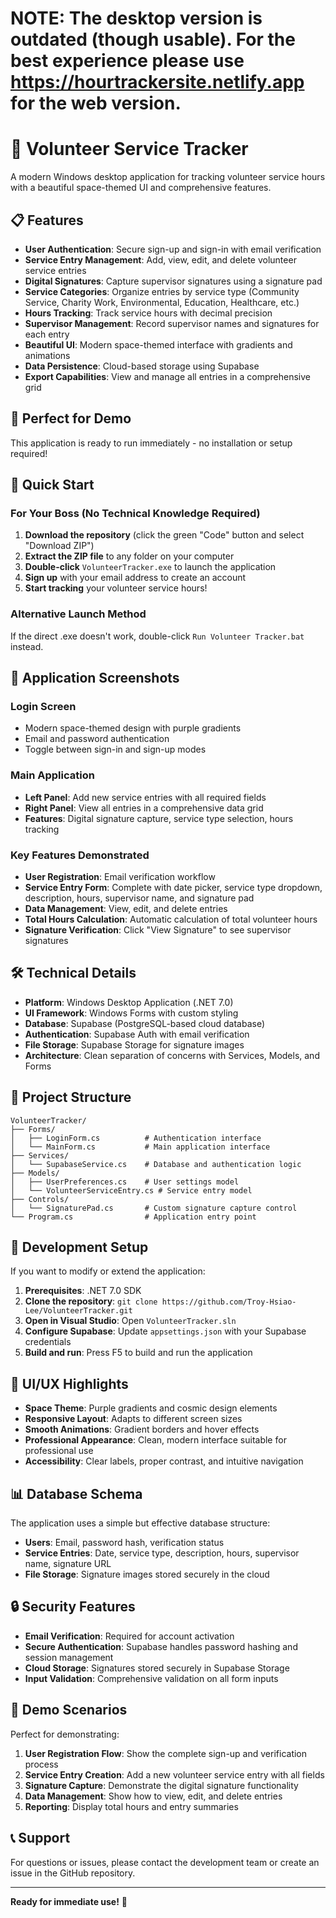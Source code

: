 # NOTE: The desktop version is outdated (though usable). For the best experience please use https://hourtrackersite.netlify.app for the web version.


# 🚀 Volunteer Service Tracker

A modern Windows desktop application for tracking volunteer service hours with a beautiful space-themed UI and comprehensive features.

## 📋 Features

- **User Authentication**: Secure sign-up and sign-in with email verification
- **Service Entry Management**: Add, view, edit, and delete volunteer service entries
- **Digital Signatures**: Capture supervisor signatures using a signature pad
- **Service Categories**: Organize entries by service type (Community Service, Charity Work, Environmental, Education, Healthcare, etc.)
- **Hours Tracking**: Track service hours with decimal precision
- **Supervisor Management**: Record supervisor names and signatures for each entry
- **Beautiful UI**: Modern space-themed interface with gradients and animations
- **Data Persistence**: Cloud-based storage using Supabase
- **Export Capabilities**: View and manage all entries in a comprehensive grid

## 🎯 Perfect for Demo

This application is ready to run immediately - no installation or setup required!

## 🚀 Quick Start

### For Your Boss (No Technical Knowledge Required)

1. **Download the repository** (click the green "Code" button and select "Download ZIP")
2. **Extract the ZIP file** to any folder on your computer
3. **Double-click** `VolunteerTracker.exe` to launch the application
4. **Sign up** with your email address to create an account
5. **Start tracking** your volunteer service hours!

### Alternative Launch Method

If the direct .exe doesn't work, double-click `Run Volunteer Tracker.bat` instead.

## 📱 Application Screenshots

### Login Screen
- Modern space-themed design with purple gradients
- Email and password authentication
- Toggle between sign-in and sign-up modes

### Main Application
- **Left Panel**: Add new service entries with all required fields
- **Right Panel**: View all entries in a comprehensive data grid
- **Features**: Digital signature capture, service type selection, hours tracking

### Key Features Demonstrated
- **User Registration**: Email verification workflow
- **Service Entry Form**: Complete with date picker, service type dropdown, description, hours, supervisor name, and signature pad
- **Data Management**: View, edit, and delete entries
- **Total Hours Calculation**: Automatic calculation of total volunteer hours
- **Signature Verification**: Click "View Signature" to see supervisor signatures

## 🛠 Technical Details

- **Platform**: Windows Desktop Application (.NET 7.0)
- **UI Framework**: Windows Forms with custom styling
- **Database**: Supabase (PostgreSQL-based cloud database)
- **Authentication**: Supabase Auth with email verification
- **File Storage**: Supabase Storage for signature images
- **Architecture**: Clean separation of concerns with Services, Models, and Forms

## 📁 Project Structure

```
VolunteerTracker/
├── Forms/
│   ├── LoginForm.cs          # Authentication interface
│   └── MainForm.cs           # Main application interface
├── Services/
│   └── SupabaseService.cs    # Database and authentication logic
├── Models/
│   ├── UserPreferences.cs    # User settings model
│   └── VolunteerServiceEntry.cs # Service entry model
├── Controls/
│   └── SignaturePad.cs       # Custom signature capture control
└── Program.cs                # Application entry point
```

## 🔧 Development Setup

If you want to modify or extend the application:

1. **Prerequisites**: .NET 7.0 SDK
2. **Clone the repository**: `git clone https://github.com/Troy-Hsiao-Lee/VolunteerTracker.git`
3. **Open in Visual Studio**: Open `VolunteerTracker.sln`
4. **Configure Supabase**: Update `appsettings.json` with your Supabase credentials
5. **Build and run**: Press F5 to build and run the application

## 🎨 UI/UX Highlights

- **Space Theme**: Purple gradients and cosmic design elements
- **Responsive Layout**: Adapts to different screen sizes
- **Smooth Animations**: Gradient borders and hover effects
- **Professional Appearance**: Clean, modern interface suitable for professional use
- **Accessibility**: Clear labels, proper contrast, and intuitive navigation

## 📊 Database Schema

The application uses a simple but effective database structure:

- **Users**: Email, password hash, verification status
- **Service Entries**: Date, service type, description, hours, supervisor name, signature URL
- **File Storage**: Signature images stored securely in the cloud

## 🔒 Security Features

- **Email Verification**: Required for account activation
- **Secure Authentication**: Supabase handles password hashing and session management
- **Cloud Storage**: Signatures stored securely in Supabase Storage
- **Input Validation**: Comprehensive validation on all form inputs

## 🎯 Demo Scenarios

Perfect for demonstrating:
1. **User Registration Flow**: Show the complete sign-up and verification process
2. **Service Entry Creation**: Add a new volunteer service entry with all fields
3. **Signature Capture**: Demonstrate the digital signature functionality
4. **Data Management**: Show how to view, edit, and delete entries
5. **Reporting**: Display total hours and entry summaries

## 📞 Support

For questions or issues, please contact the development team or create an issue in the GitHub repository.

---

**Ready for immediate use!** 🚀 
